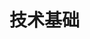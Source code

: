<!--
 * @Author: your name
 * @Date: 2021-05-18 21:15:07
 * @LastEditTime: 2021-05-18 21:46:32
 * @LastEditors: your name
 * @Description: In User Settings Edit
 * @FilePath: \08.blog\docs\tech\README.md
-->
# 技术基础